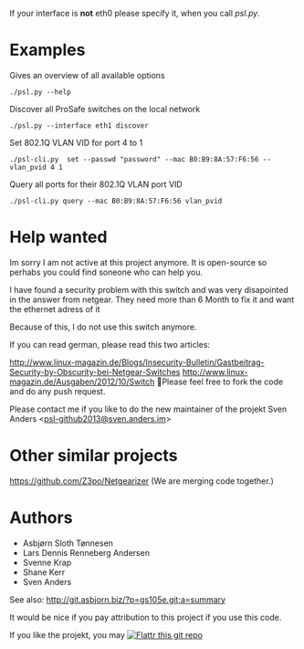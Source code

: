 
If your interface is **not** eth0 please specify it, when you call *psl.py*.

# Examples

Gives an overview of all available options

    ./psl.py --help

Discover all ProSafe switches on the local network

    ./psl.py --interface eth1 discover

Set 802.1Q VLAN VID for port 4 to 1

    ./psl-cli.py  set --passwd "password" --mac B0:B9:8A:57:F6:56 --vlan_pvid 4 1

Query all ports for their 802.1Q VLAN port VID

    ./psl-cli.py query --mac B0:B9:8A:57:F6:56 vlan_pvid


# Help wanted

Im sorry I am not active at this project anymore. It is open-source so perhabs you could find soneone who can help you.
 
I have found a security problem with this switch and was very disapointed in the answer from netgear. They need more than 6 Month to fix it and want the ethernet adress of it 
 
Because of this, I do not use this switch anymore.
 
If you can read german, please read this two articles:
 
http://www.linux-magazin.de/Blogs/Insecurity-Bulletin/Gastbeitrag-Security-by-Obscurity-bei-Netgear-Switches
http://www.linux-magazin.de/Ausgaben/2012/10/Switch
 
Please feel free to fork the code and do any push request.

Please contact me if you like to do the new maintainer of the projekt Sven Anders &lt;psl-github2013@sven.anders.im&gt;

# Other similar projects

https://github.com/Z3po/Netgearizer (We are merging code together.)

# Authors

* Asbjørn Sloth Tønnesen 
* Lars Dennis Renneberg Andersen
* Svenne Krap
* Shane Kerr
* Sven Anders

See also: http://git.asbjorn.biz/?p=gs105e.git;a=summary

It would be nice if you pay attribution to this project if you use this code.

If you like the projekt, you may [![Flattr this git repo](http://api.flattr.com/button/flattr-badge-large.png)](https://flattr.com/submit/auto?user_id=tabacha&url=https://github.com/tabacha/ProSafeLinux&title=ProSafeLinux&language=&tags=github&category=software)
